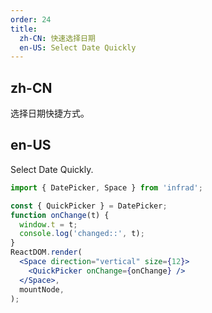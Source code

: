 ```yaml
---
order: 24
title:
  zh-CN: 快速选择日期
  en-US: Select Date Quickly
---
```


## zh-CN

选择日期快捷方式。

## en-US

Select Date Quickly.

```jsx
import { DatePicker, Space } from 'infrad';

const { QuickPicker } = DatePicker;
function onChange(t) {
  window.t = t;
  console.log('changed::', t);
}
ReactDOM.render(
  <Space direction="vertical" size={12}>
    <QuickPicker onChange={onChange} />
  </Space>,
  mountNode,
);
```
